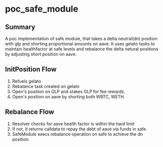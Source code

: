 # poc_safe_module

## Summary

A poc implementation of safe module, that takes a delta neutral(dn) position with glp and shorting proportional amounts on aave. 
It uses gelato tasks to maintain healthfactor at safe levels and rebalance the delta netural positions by adjusting short position on aave. 

## InitPosition Flow
1. Refuels gelato 
2. Rebalance task created on gelato
3. Open's position on GLP and stakes GLP for fee rewards.
4. Open's position on aave by shorting both WBTC, WETH. 

## Rebalance Flow
1. Resolver checks for aave health factor is within the hard limit
2. If not, it returns calldata to repay the debt of aave via funds in safe. 
3. SafeModule execs rebalance operation on safe to achieve the dn position.
